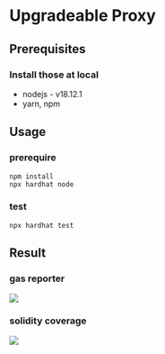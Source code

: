 # Upgradeable Proxy 
## Prerequisites
### Install those at local
* nodejs - v18.12.1
* yarn, npm

## Usage
### prerequire
```shell=
npm install
npx hardhat node
```
### test
```shell=
npx hardhat test  
```


## Result
### gas reporter
![](https://i.imgur.com/19zcaFq.png)

### solidity coverage
![](https://i.imgur.com/SCMF9KD.png)

